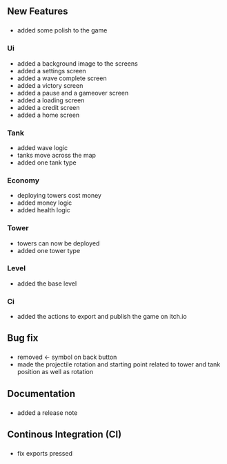 ##  New Features 
### 
-  added some polish to the game 
### Ui 
-  added a background image to the screens 
-  added a settings screen 
-  added a wave complete screen 
-  added a victory screen 
-  added a pause and a gameover screen 
-  added a loading screen 
-  added a credit screen 
-  added a home screen 
### Tank 
-  added wave logic 
-  tanks move across the map 
-  added one tank type 
### Economy 
-  deploying towers cost money 
-  added money logic 
-  added health logic 
### Tower 
-  towers can now be deployed 
-  added one tower type 
### Level 
-  added the base level 
### Ci 
-  added the actions to export and publish the game on itch.io 
##  Bug fix 
### 
-  removed <- symbol on back button 
-  made the projectile rotation and starting point related to tower and tank position as well as rotation 
##  Documentation 
### 
-  added a release note 
##  Continous Integration (CI) 
### 
-  fix exports pressed 
